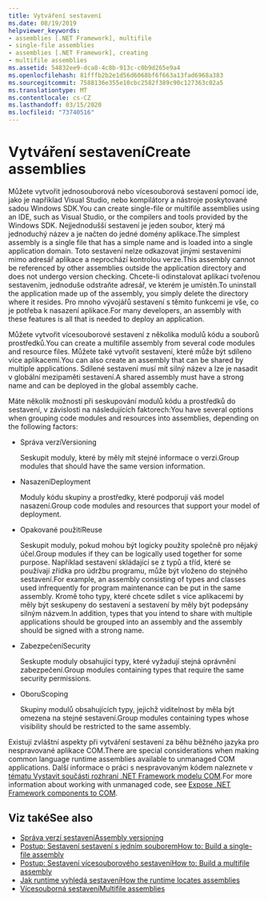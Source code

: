 ```yaml
---
title: Vytváření sestavení
ms.date: 08/19/2019
helpviewer_keywords:
- assemblies [.NET Framework], multifile
- single-file assemblies
- assemblies [.NET Framework], creating
- multifile assemblies
ms.assetid: 54832ee9-dca8-4c8b-913c-c0b9d265e9a4
ms.openlocfilehash: 81fffb2b2e1d56d6068bf6f663a13fad6968a383
ms.sourcegitcommit: 7588136e355e10cbc2582f389c90c127363c02a5
ms.translationtype: MT
ms.contentlocale: cs-CZ
ms.lasthandoff: 03/15/2020
ms.locfileid: "73740516"
---
```

# <a name="create-assemblies"></a><span data-ttu-id="0a260-102">Vytváření sestavení</span><span class="sxs-lookup"><span data-stu-id="0a260-102">Create assemblies</span></span>

<span data-ttu-id="0a260-103">Můžete vytvořit jednosouborová nebo vícesouborová sestavení pomocí ide, jako je například Visual Studio, nebo kompilátory a nástroje poskytované sadou Windows SDK.</span><span class="sxs-lookup"><span data-stu-id="0a260-103">You can create single-file or multifile assemblies using an IDE, such as Visual Studio, or the compilers and tools provided by the Windows SDK.</span></span> <span data-ttu-id="0a260-104">Nejjednodušší sestavení je jeden soubor, který má jednoduchý název a je načten do jedné domény aplikace.</span><span class="sxs-lookup"><span data-stu-id="0a260-104">The simplest assembly is a single file that has a simple name and is loaded into a single application domain.</span></span> <span data-ttu-id="0a260-105">Toto sestavení nelze odkazovat jinými sestaveními mimo adresář aplikace a neprochází kontrolou verze.</span><span class="sxs-lookup"><span data-stu-id="0a260-105">This assembly cannot be referenced by other assemblies outside the application directory and does not undergo version checking.</span></span> <span data-ttu-id="0a260-106">Chcete-li odinstalovat aplikaci tvořenou sestavením, jednoduše odstraňte adresář, ve kterém je umístěn.</span><span class="sxs-lookup"><span data-stu-id="0a260-106">To uninstall the application made up of the assembly, you simply delete the directory where it resides.</span></span> <span data-ttu-id="0a260-107">Pro mnoho vývojářů sestavení s těmito funkcemi je vše, co je potřeba k nasazení aplikace.</span><span class="sxs-lookup"><span data-stu-id="0a260-107">For many developers, an assembly with these features is all that is needed to deploy an application.</span></span>

<span data-ttu-id="0a260-108">Můžete vytvořit vícesouborové sestavení z několika modulů kódu a souborů prostředků.</span><span class="sxs-lookup"><span data-stu-id="0a260-108">You can create a multifile assembly from several code modules and resource files.</span></span> <span data-ttu-id="0a260-109">Můžete také vytvořit sestavení, které může být sdíleno více aplikacemi.</span><span class="sxs-lookup"><span data-stu-id="0a260-109">You can also create an assembly that can be shared by multiple applications.</span></span> <span data-ttu-id="0a260-110">Sdílené sestavení musí mít silný název a lze je nasadit v globální mezipaměti sestavení.</span><span class="sxs-lookup"><span data-stu-id="0a260-110">A shared assembly must have a strong name and can be deployed in the global assembly cache.</span></span>

<span data-ttu-id="0a260-111">Máte několik možností při seskupování modulů kódu a prostředků do sestavení, v závislosti na následujících faktorech:</span><span class="sxs-lookup"><span data-stu-id="0a260-111">You have several options when grouping code modules and resources into assemblies, depending on the following factors:</span></span>

- <span data-ttu-id="0a260-112">Správa verzí</span><span class="sxs-lookup"><span data-stu-id="0a260-112">Versioning</span></span>

     <span data-ttu-id="0a260-113">Seskupit moduly, které by měly mít stejné informace o verzi.</span><span class="sxs-lookup"><span data-stu-id="0a260-113">Group modules that should have the same version information.</span></span>

- <span data-ttu-id="0a260-114">Nasazení</span><span class="sxs-lookup"><span data-stu-id="0a260-114">Deployment</span></span>

     <span data-ttu-id="0a260-115">Moduly kódu skupiny a prostředky, které podporují váš model nasazení.</span><span class="sxs-lookup"><span data-stu-id="0a260-115">Group code modules and resources that support your model of deployment.</span></span>

- <span data-ttu-id="0a260-116">Opakované použití</span><span class="sxs-lookup"><span data-stu-id="0a260-116">Reuse</span></span>

     <span data-ttu-id="0a260-117">Seskupit moduly, pokud mohou být logicky použity společně pro nějaký účel.</span><span class="sxs-lookup"><span data-stu-id="0a260-117">Group modules if they can be logically used together for some purpose.</span></span> <span data-ttu-id="0a260-118">Například sestavení skládající se z typů a tříd, které se používají zřídka pro údržbu programu, může být vloženo do stejného sestavení.</span><span class="sxs-lookup"><span data-stu-id="0a260-118">For example, an assembly consisting of types and classes used infrequently for program maintenance can be put in the same assembly.</span></span> <span data-ttu-id="0a260-119">Kromě toho typy, které chcete sdílet s více aplikacemi by měly být seskupeny do sestavení a sestavení by měly být podepsány silným názvem.</span><span class="sxs-lookup"><span data-stu-id="0a260-119">In addition, types that you intend to share with multiple applications should be grouped into an assembly and the assembly should be signed with a strong name.</span></span>

- <span data-ttu-id="0a260-120">Zabezpečení</span><span class="sxs-lookup"><span data-stu-id="0a260-120">Security</span></span>

     <span data-ttu-id="0a260-121">Seskupte moduly obsahující typy, které vyžadují stejná oprávnění zabezpečení.</span><span class="sxs-lookup"><span data-stu-id="0a260-121">Group modules containing types that require the same security permissions.</span></span>

- <span data-ttu-id="0a260-122">Oboru</span><span class="sxs-lookup"><span data-stu-id="0a260-122">Scoping</span></span>

     <span data-ttu-id="0a260-123">Skupiny modulů obsahujících typy, jejichž viditelnost by měla být omezena na stejné sestavení.</span><span class="sxs-lookup"><span data-stu-id="0a260-123">Group modules containing types whose visibility should be restricted to the same assembly.</span></span>

<span data-ttu-id="0a260-124">Existují zvláštní aspekty při vytváření sestavení za běhu běžného jazyka pro nespravované aplikace COM.</span><span class="sxs-lookup"><span data-stu-id="0a260-124">There are special considerations when making common language runtime assemblies available to unmanaged COM applications.</span></span> <span data-ttu-id="0a260-125">Další informace o práci s nespravovaným kódem naleznete v [tématu Vystavit součásti rozhraní .NET Framework modelu COM](../../framework/interop/exposing-dotnet-components-to-com.md).</span><span class="sxs-lookup"><span data-stu-id="0a260-125">For more information about working with unmanaged code, see [Expose .NET Framework components to COM](../../framework/interop/exposing-dotnet-components-to-com.md).</span></span>

## <a name="see-also"></a><span data-ttu-id="0a260-126">Viz také</span><span class="sxs-lookup"><span data-stu-id="0a260-126">See also</span></span>

- [<span data-ttu-id="0a260-127">Správa verzí sestavení</span><span class="sxs-lookup"><span data-stu-id="0a260-127">Assembly versioning</span></span>](versioning.md)
- [<span data-ttu-id="0a260-128">Postup: Sestavení sestavení s jedním souborem</span><span class="sxs-lookup"><span data-stu-id="0a260-128">How to: Build a single-file assembly</span></span>](../../framework/app-domains/build-single-file-assembly.md)
- [<span data-ttu-id="0a260-129">Postup: Sestavení vícesouborového sestavení</span><span class="sxs-lookup"><span data-stu-id="0a260-129">How to: Build a multifile assembly</span></span>](../../framework/app-domains/build-multifile-assembly.md)
- [<span data-ttu-id="0a260-130">Jak runtime vyhledá sestavení</span><span class="sxs-lookup"><span data-stu-id="0a260-130">How the runtime locates assemblies</span></span>](../../framework/deployment/how-the-runtime-locates-assemblies.md)
- [<span data-ttu-id="0a260-131">Vícesouborná sestavení</span><span class="sxs-lookup"><span data-stu-id="0a260-131">Multifile assemblies</span></span>](../../framework/app-domains/multifile-assemblies.md)
